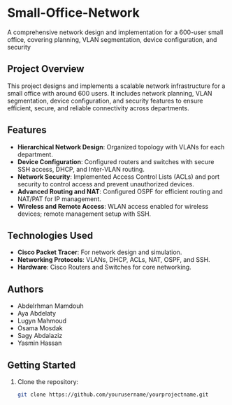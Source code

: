 # Small-Office-Network
A comprehensive network design and implementation for a 600-user small office, covering planning, VLAN segmentation, device configuration, and security

## Project Overview
This project designs and implements a scalable network infrastructure for a small office with around 600 users. It includes network planning, VLAN segmentation, device configuration, and security features to ensure efficient, secure, and reliable connectivity across departments.

## Features
- **Hierarchical Network Design**: Organized topology with VLANs for each department.
- **Device Configuration**: Configured routers and switches with secure SSH access, DHCP, and Inter-VLAN routing.
- **Network Security**: Implemented Access Control Lists (ACLs) and port security to control access and prevent unauthorized devices.
- **Advanced Routing and NAT**: Configured OSPF for efficient routing and NAT/PAT for IP management.
- **Wireless and Remote Access**: WLAN access enabled for wireless devices; remote management setup with SSH.

## Technologies Used
- **Cisco Packet Tracer**: For network design and simulation.
- **Networking Protocols**: VLANs, DHCP, ACLs, NAT, OSPF, and SSH.
- **Hardware**: Cisco Routers and Switches for core networking.

## Authors
- Abdelrhman Mamdouh
- Aya Abdelaty
- Lugyn Mahmoud
- Osama Mosdak
- Sagy Abdalaziz
- Yasmin Hassan

## Getting Started
1. Clone the repository:
   ```bash
   git clone https://github.com/yourusername/yourprojectname.git

